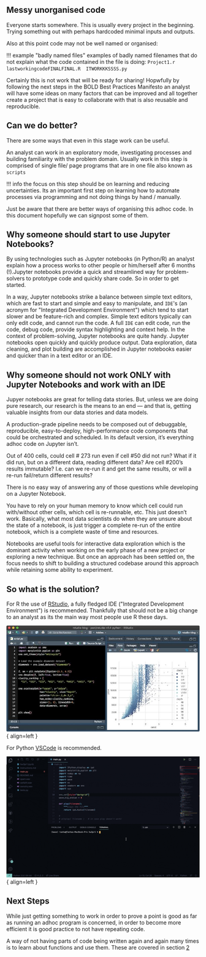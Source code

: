 

## Messy unorganised code 

Everyone starts somewhere. This is usually every project in the beginning. 
Trying something out with perhaps hardcoded minimal inputs and outputs.


Also at this point code may not be well named or organised:

!!! example "badly named files"
    examples of badly named filenames that do not explain what the code contained in the file is doing:
    ```
    Project1.r  
    lastworkingcodeFINALFINAL.R 
    ITWORKKKSSSS.py
    ```


Certainly this is not work that will be ready for sharing! Hopwfully by following the next steps in the BOLD Best Practices Manifesto an
analyst will have some ideas on many factors that can be improved and all together create a project that is easy to collaborate with that is
also reusable and reproducible.


## Can we do better?


There are some ways that even in this stage work can be useful.

An analyst can work in an exploratory mode, investigating processes and building familiarity with the problem domain. 
Usually work in this step is comprised of single file/ page programs that are in one file also known as `scripts` 

!!! info
    the focus on this step should be on learning and reducing uncertainties. 
    Its an important first step on learning how to automate processes via programming and 
    not doing things by hand / manually. 

Just be aware that there are better ways of organising this adhoc code. In this document hopefully we can signpost some of them.



## Why someone should start to use Jupyter Notebooks?

By using technologies such as Jupyter notebooks (in Python/R)  an analyst explain how a process works to other people or him/herself after 6 months (!).Jupyter notebooks provide a quick and streamlined way for problem-solvers to prototype code and quickly share code. So in order to get started.

In a way, Jupyter notebooks strike a balance between simple text editors, which are fast to start and simple and easy to manipulate, and `IDE`'s (an acronym for "Integrated Development Environment") which tend to start slower and be feature-rich and complex. Simple text editors typically can only edit code, and cannot run the code. A full `IDE` can edit code, run the code, debug code, provide syntax highlighting and context help. In the context of problem-solving, Jupyter notebooks are quite handy. Jupyter notebooks open quickly and quickly produce output. Data exploration, data cleaning, and plot building are accomplished in Jupyter notebooks easier and quicker than in a text editor or an IDE.

## Why someone should not work ONLY with Jupyter Notebooks and work with an IDE

Jupyer notebooks are great for telling data stories. But, unless we are doing pure research, our research is the means to an end — and that is, getting valuable insights from our data stories and data models.

A production-grade pipeline needs to be composed out of debuggable, reproducible, easy-to-deploy, high-performance code components that could be orchestrated and scheduled. In its default version, it’s everything adhoc code on Jupyter isn’t.

Out of 400 cells, could cell # 273 run even if cell #50 did not run? What if it did run, but on a different data, reading different data? Are cell #200’s results immutable? I.e. can we re-run it and get the same results, or will a re-run fail/return different results?

There is no easy way of answering any of those questions while developing on a Jupyter Notebook.

You have to rely on your human memory to know which cell could run with/without other cells, which cell is re-runnable, etc. 
This just doesn’t work. Basically, what most data scientists do when they are unsure about the state of a notebook, is just trigger a complete re-run of the entire notebook, which is a complete waste of time and resources.

Notebooks are useful tools for interactive data exploration which is the dominant activity when working on the early phase of a new project or exploring a new technique. But once an approach has been settled on, the focus needs to shift to building a structured codebase around this approach while retaining some ability to experiment. 

## So what is the solution?

For R the use of [RStudio](https://www.rstudio.com/products/rstudio/), a fully fledged IDE ("Integrated Development Environment") is recommended. Thankfully that should not be a big change to an analyst as its the main way most people use R these days.

![RStudio](img/rstudioIDE.jpeg){ align=left }


For Python [VSCode](https://code.visualstudio.com/) is recommended.

![VSCode](img/pyVSCODEIDE.gif){ align=left }


## Next Steps


While just getting something to work in order to prove a point is good as far as running an adhoc program is concerned, 
in order to become more efficient it is good practice to not have repeating code. 

A way of not having parts of code being written again and again many times is to learn about functions and use them. These are covered in section [2](2_reusable_code.md)
